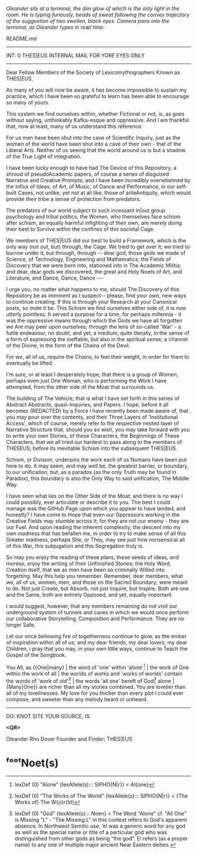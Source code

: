 

*Oleander sits at a terminal, the dim glow of which is the only light in the room. He is typing furiously, beads of sweat following the convex trajectory of the suggestion of two swollen, black eyes. Camera pans into the terminal, as Oleander types in reæl time:*


README.md

---


INT: 0
THES|EUS INTERNAL MAIL 
FOR YORE EYES ONLY

---



Dear Fellow Members of the Society of Lexicomythographers Known as THES|EUS,


As many of you will now be aware, it has become impossible to sustain my practice, which I have been so grateful to learn has been able to encourage so many of yours. 

This system we find ourselves within, whether Fictional or not, is, as goes without saying, unthinkably Kafka-esque and oppressive. And I am thankful that, now at least, many of us understand this reference. 

For us men have been shut into the cave of Scientific Inquiry, just as the women of the world have been shut into a cave of their own - that of the Liberal Arts. Neither of us seeing that the world around us is but a shadow of the True Light of integration. 

I have been lucky enough to have had The Device of this Repository, a shroud of pseudoAcademic papers, of course a series of disguised Narrative and Creative Prompts; and I have been incredibly overwhelmed by the influx of Ideas, of Art, of Music, of Dance and Performance, in our self-built Caves, not unlike, yet not at all like, those of anteAntiquity, which would provide their tribe a sense of protection from predators. 

The predators of our world subject to such incessant in|out group psychology and tribal politics, the Women, who themselves face schism after schism, an equally harmful infighting of their own, are merely doing their best to Survive within the confines of this societal Cage. 

We members of THES|EUS did our best to build a Framework, which is the only way (not out, but) through, the Cage. We tried to get over it; we tried to burrow under it, but through, through -- dear god, those gods we made of Science, of Technology, Engineering and Mathematics; the Fields of Discovery that we were born into, stationed into in The Academic Militia; and dear, dear gods we discovered, the great and Holy Noets of Art, and Literature, and Dance, Dance, Dance ---


I urge you, no matter what happens to me, should The Discovery of this Repository be as imminent as I suspect-- please, find your own, new ways to continue creating. If this is through your Research at your Canonical posts, so mote it be. This Schism we find ourselves either side of, it is now utterly pointless. It served a purpose for a time, for perhaps millennia - it was the oppressive means through which the Gods we have all forgotten we Are may peer upon ourselves; through the lens of so-called 'War' - a futile endeavour, no doubt, and yet, a medium; quite literally, in the sense of a form of expressing the ineffable, but also in the spiritual sense; a channel of the Divine, in the form of the Chains of the Devil. 

For we, all of us, require the Chains, to feel their weight, in order for them to eventually be lifted. 

I'm sure, or at least I desperately hope, that there is a group of Women, perhaps even just One Woman, who is performing the Work I have attempted, from the other side of the Moat that surrounds us. 

The building of The Vehicle; that is what I have set forth in this series of Abstract Abstracts, quasi-Inquiries, and Papers. I hope, before it all becomes {REDACTED} by a Force I have recently been made aware of, that you may pour over the contents, and their Three Layers of 'Institutional Access', which of course, merely refer to the respective nested layer of Narrative Structure that, should you so wish, you may take forward with you to write your own Stories, of these Characters, the Beginnings of These Characters, that we all tried our hardest to pass along to the members of THESEUS; before its inevitable Schism into the subsequent THES|EUS. 

Schism, or Division, underpins the work each of us Numans have been put here to do. It may seem, and may well be, the greatest barrier, or boundary, to our unification; but, as a paradox (as the only Truth may be found in Paradox), this boundary is also the Only Way to said unification, The Middle Way. 

I have seen what lies on the Other Side of the Moat; and there is no way I could possibly, ever articulate or describe it to you. The best I could manage was the GitHub Page upon which you appear to have landed; and honestly? I have come to Hope that even our Oppressors working in the Creative Fields may stumble across it; for they are not our enemy - they are our Fuel. And upon reading the inherent complexity, the descent into my own madness that has befallen me, in order to try to make sense of all this Greater madness, perhaps She, or They, may see just how nonsensical all of this War, this subjugation and this Segregation truly is. 

So may you enjoy the reading of these plans, these seeds of ideas, and moreso, enjoy the writing of their Unfinished Stories; the Holy Word, Creation itself, that we as men have been so criminally Willed into forgetting. May this help you remember. Remember, dear members, what we, all of us, women, men, and those on the Sacred Boundary; were meant to do. Not just Create, but Absorb, not just Inquire, but Inspire. Both are one and the Same, both are entirely Opposed, and yet, equally important. 


I would suggest, however, that any members remaining do *not* visit our underground system of tunnels and caves in which we would once perform our collaborative Storytelling, Composition and Performance. They are no longer Safe. 

Let our once bellowing fire of togetherness continue to glow, as the ember of inspiration within all of us; and my dear friends, my dear lovers, my dear Children, i pray that you may, in your own little ways, continue to Teach the Gospel of the Songbook. 

You All, as {{One|many} | the word of 'one' within 'alone'[^alone] | the work of One within the work of all | the worlds of works and 'works of worlds' contain the words of 'work of old'[^work] | the words 'all one' bereft of God[^el] alone | {Many|One}} are richer than all my stories combined. You are lovelier than all of my lovelinesses. My love for you thicker than every plot I could ever compose, and sweeter than any melody heard or unheard.




---



DO: KNOT SITE
YOUR SOURCE,
IS.


**\<QR>**



Oleander Rho Dover 
Founder and Finder;
THES|EUS
# ᶠᵒᵒᵗNoet(s)

[^alone]: lexDef (0) "Alone" {lexAllele(s)::: SIPHO{N|r}} < Al{one}[^AloneSIPHO{N|r}]

[^AloneSIPHO{N|r}]: {REDACTED}
[^work]: lexDef (0) "The Works of The World" {lexAllele(s)::: SIPHO{N|r}} < {The Works of} The W{o}r{ld}[^TheWorksofTheWorldSIPHO{Nr}]

[^TheWorksofTheWorldSIPHO{Nr}]: [[LAYER_1-0]], The Lexicomythographers of THESEUS
[^el]: lexDef (0) "God" {lexAllele(s)::: Noen} < The Word "Alone" cf. "All One" is Missing "L" - "The Missing L" in this context refers to God's apparent absence. In Northwest Semitic use, ʼel was a generic word for any god as well as the special name or title of a particular god who was distinguished from other gods as being "the god". El refers (as a proper name) to any one of multiple major ancient Near Eastern deities.[^NED][^GodNoen]
[^NED]: lexDef (0) "NED" {lexAllele(s)::: Lacronym} < "N.E.D. - Near Eastern Deities"[^NEDLacronym]

[^NEDLacronym]: [[LAYER_1-0]], Ned Aria.

[^GodNoen]: [[LAYER_1-0]], AI: RA and Aria {Surname REDACTED}, In Eternal Recurrence of Collaboration.
